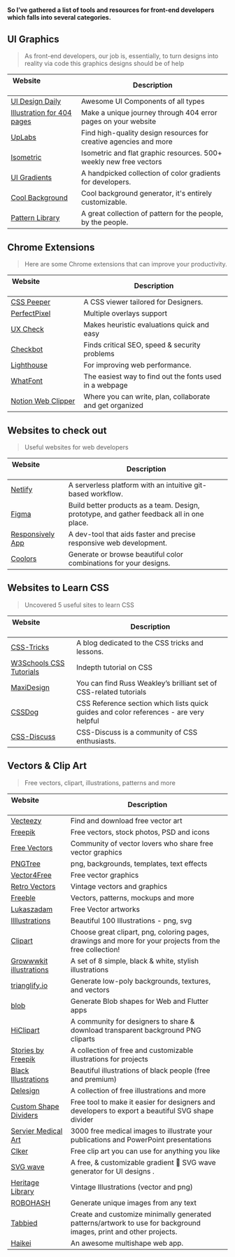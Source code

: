 #### So I’ve gathered a list of tools and resources for front-end developers which falls into several categories.

## UI Graphics
>As front-end developers, our job is, essentially, to turn designs into reality via code this graphics designs should be of help

| Website&nbsp; &nbsp; &nbsp; &nbsp; &nbsp; &nbsp; &nbsp; &nbsp; &nbsp; &nbsp; &nbsp; &nbsp; &nbsp; &nbsp; | Description                                                        |
| -------------------------------------------------------------------------------------------------------- | ------------------------------------------------------------------ |
| [UI Design Daily](https://uidesigndaily.com/)                                                            | Awesome UI Components of all types                                 |
| [Illustration for 404 pages](https://error404.fun)                                                       | Make a unique journey through 404 error pages on your website      |
| [UpLabs](https://uplabs.com)                                                                             | Find high-quality design resources for creative agencies and more  |
| [Isometric](https://isoflat.com)                                                                         | Isometric and flat graphic resources. 500+ weekly new free vectors |
| [UI Gradients](https://uigradients.com)                                                                  | A handpicked collection of color gradients for developers.         |
| [Cool Background](https://coolbackgrounds.io)                                                            | Cool background generator, it's entirely customizable.             |
| [Pattern Library](https://thepatternlibrary.com)                                                         | A great collection of pattern for the people, by the people.       |

## Chrome Extensions
>Here are some Chrome extensions that can improve your productivity. 

| Website&nbsp; &nbsp; &nbsp; &nbsp; &nbsp; &nbsp; &nbsp; &nbsp; &nbsp; &nbsp; &nbsp; &nbsp; &nbsp; &nbsp; | Description                                                        |
| -------------------------------------------------------------------------------------------------------- | ------------------------------------------------------------------ |
| [CSS Peeper](https://chrome.google.com/webstore/detail/css-peeper/mbnbehikldjhnfehhnaidhjhoofhpehk)      | A CSS viewer tailored for Designers.                               |
| [PerfectPixel](https://www.welldonecode.com/perfectpixel/)                                               | Multiple overlays support                                          |
| [UX Check](https://chrome.google.com/webstore/detail/ux-check/giekhiebdpmljgchjojblnekkcgpdobp)          | Makes heuristic evaluations quick and easy                         |
| [Checkbot](https://www.checkbot.io/)                                                                     | Finds critical SEO, speed & security problems                      |
| [Lighthouse](https://chrome.google.com/webstore/detail/lighthouse/blipmdconlkpinefehnmjammfjpmpbjk)      | For improving web performance.                                     |
| [WhatFont](https://chrome.google.com/webstore/detail/whatfont/jabopobgcpjmedljpbcaablpmlmfcogm)          | The easiest way to find out the fonts used in a webpage            |
| [Notion Web Clipper](https://chrome.google.com/webstore/detail/notion-web-clipper)                       | Where you can write, plan, collaborate and get organized           |

## Websites to check out
>Useful websites for web developers

| Website&nbsp; &nbsp; &nbsp; &nbsp; &nbsp; &nbsp; &nbsp; &nbsp; | Description                                                                                                  |
| -------------------------------------------------------------- | -------------------------------------------------------------------------------------------------------------|
| [Netlify](https://netlify.com/)                                | A serverless platform with an intuitive git-based workflow.                                                  |
| [Figma](https://figma.com)                                     | Build better products as a team. Design, prototype, and gather feedback all in one place.                    |
| [Responsively App](https://responsively.app)                   | A dev-tool that aids faster and precise responsive web development.                                          |
| [Coolors](https://coolors.co)                                  | Generate or browse beautiful color combinations for your designs.                                            |

## Websites to Learn CSS
>Uncovered 5 useful sites to learn CSS 

| Website&nbsp; &nbsp; &nbsp; &nbsp; &nbsp; &nbsp; &nbsp; &nbsp; &nbsp; &nbsp; &nbsp; | Description                                                                                                                                                                     |
| ----------------------------------------------------------------------------------- | ----------------------------------------------------------------------------------------|
| [CSS-Tricks](https://css-tricks.com)                                                | A blog dedicated to the  CSS tricks and lessons.                                        |
| [W3Schools CSS Tutorials](https://http://w3schools.com/css/default.asp)             | Indepth tutorial on CSS                                                                 |
| [MaxiDesign](https://http://css.maxdesign.com.au)                                   | You can find Russ Weakley’s brilliant set of CSS-related tutorials                      |
| [CSSDog](https://cssdog.com/index.html)                                             | CSS Reference section which lists quick guides and color references - are very helpful  |
| [CSS-Discuss](https://css-discuss.org)                                              | CSS-Discuss is a community of CSS enthusiasts.                                          |

## Vectors & Clip Art

>Free vectors, clipart, illustrations, patterns and more

| Website&nbsp; &nbsp; &nbsp; &nbsp; &nbsp; &nbsp; &nbsp; &nbsp; &nbsp; &nbsp; &nbsp; &nbsp; &nbsp; &nbsp; | Description |
| ----------------------- | ------------------ |
| [Vecteezy](https://www.vecteezy.com/)| Find and download free vector art |
| [Freepik](https://www.freepik.com)| Free vectors, stock photos, PSD and icons |
| [Free Vectors](https://www.freevectors.net/)| Community of vector lovers who share free vector graphics |
| [PNGTree](https://pngtree.com/free-vectors)| png, backgrounds, templates, text effects |
| [Vector4Free](https://www.vector4free.com/)| Free vector graphics |
| [Retro Vectors](http://retrovectors.com/)| Vintage vectors and graphics |
| [Freeble](http://freebbble.com/)| Vectors, patterns, mockups and more |
| [Lukaszadam](https://lukaszadam.com/)| Free Vector artworks |
| [Illlustrations](https://illlustrations.co/)| Beautiful 100 Illustrations - png, svg |
| [Clipart](https://www.clipart.email/)| Choose great clipart, png, coloring pages, drawings and more for your projects from the free collection! |
| [Growwwkit illustrations](https://growwwkit.com/illustrations/phonies)| A set of 8 simple, black & white, stylish illustrations |
| [trianglify.io](https://trianglify.io/) | Generate low-poly backgrounds, textures, and vectors |
| [blob](https://blobs.app/) | Generate Blob shapes for Web and Flutter apps |
| [HiClipart](https://www.hiclipart.com/)| A community for designers to share & download transparent background PNG cliparts |
| [Stories by Freepik](https://stories.freepik.com/) | A collection of free and customizable illustrations for projects |
| [Black Illustrations](https://www.blackillustrations.com/) | Beautiful illustrations of black people (free and premium) |
| [Delesign](https://delesign.com/free-designs/graphics) | A collection of free illustrations and more |
| [Custom Shape Dividers](https://www.shapedivider.app/) | Free tool to make it easier for designers and developers to export a beautiful SVG shape divider |
| [Servier Medical Art](https://smart.servier.com) | 3000 free medical images to illustrate your publications and PowerPoint presentations |
| [Clker](http://www.clker.com) | Free clip art you can use for anything you like |
| [SVG wave](https://svgwave.in/) | A free, & customizable gradient 🌈 SVG wave generator for UI designs . |
| [Heritage Library](https://www.heritagetype.com/collections/free-vintage-illustrations) | Vintage Illustrations (vector and png) |
| [ROBOHASH](https://robohash.org/) | Generate unique images from any text |
| [Tabbied](https://tabbied.com/) | Create and customize minimally generated patterns/artwork to use for background images, print and other projects. |
| [Haikei](https://app.haikei.app/) | An awesome multishape web app. |
